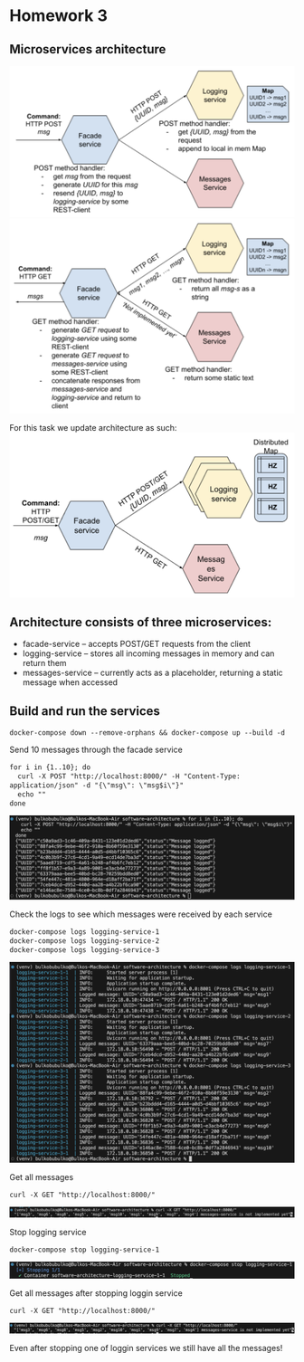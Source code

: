 # Homework 3

## Microservices architecture
![microservices-architecture-0](data/microservices-architecture-0.png)
![microservices-architecture-1](data/microservices-architecture-1.png)

For this task we update architecture as such:
![microservices-architecture-2](data/microservices-architecture-2.png)

## Architecture consists of three microservices:

- facade-service – accepts POST/GET requests from the client
- logging-service – stores all incoming messages in memory and can return them
- messages-service – currently acts as a placeholder, returning a static message when accessed

## Build and run the services
```
docker-compose down --remove-orphans && docker-compose up --build -d
```

Send 10 messages through the facade service
```
for i in {1..10}; do
  curl -X POST "http://localhost:8000/" -H "Content-Type: application/json" -d "{\"msg\": \"msg$i\"}"
  echo ""
done
```

![img-0](data/img-0.png)

Check the logs to see which messages were received by each service
```
docker-compose logs logging-service-1
docker-compose logs logging-service-2
docker-compose logs logging-service-3
```

![img-1](data/img-1.png)


Get all messages
```
curl -X GET "http://localhost:8000/"
```

![img-2](data/img-2.png)

Stop logging service
```
docker-compose stop logging-service-1
```

![img-3](data/img-3.png)

Get all messages after stopping loggin service
```
curl -X GET "http://localhost:8000/"
```

![img-4](data/img-4.png)

Even after stopping one of loggin services we still have all the messages!

